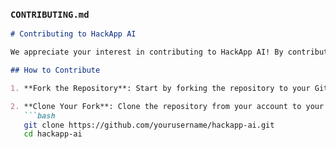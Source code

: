 
### `CONTRIBUTING.md`

```md
# Contributing to HackApp AI

We appreciate your interest in contributing to HackApp AI! By contributing, you help make this tool even better for students worldwide. To ensure the best experience for everyone, please follow these guidelines.

## How to Contribute

1. **Fork the Repository**: Start by forking the repository to your GitHub account.

2. **Clone Your Fork**: Clone the repository from your account to your local machine:
   ```bash
   git clone https://github.com/yourusername/hackapp-ai.git
   cd hackapp-ai
